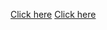<a href="https://woah-staging.app.link?id=123456&digest=asnasdlkjasdfasf" target="_blank">Click here</a>
<a href="https://woah.app.link?id=123456&digest=asnasdlkjasdfasf" target="_blank">Click here</a>
